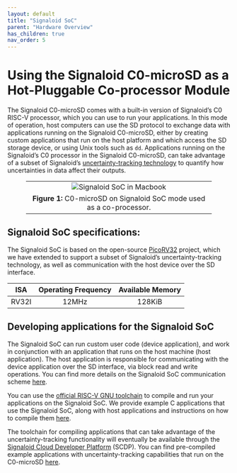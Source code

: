 ```yaml
---
layout: default
title: "Signaloid SoC"
parent: "Hardware Overview"
has_children: true
nav_order: 5
---
```


# Using the Signaloid C0-microSD as a Hot-Pluggable Co-processor Module
The Signaloid C0-microSD comes with a built-in version of Signaloid’s C0 RISC-V processor, which you can use to run your applications. In this mode of operation, host computers can use the SD protocol to exchange data with applications running on the Signaloid C0-microSD, either by creating custom applications that run on the host platform and which access the SD storage device, or using Unix tools such as `dd`. Applications running on the Signaloid’s C0 processor in the Signaloid C0-microSD, can take advantage of a subset of Signaloid’s [uncertainty-tracking technology](https://signaloid.com/technology) to quantify how uncertainties in data affect their outputs.

<!-- | ![Signaloid SoC on C0-microSD illustration](/assets/images/ortho-renders/C0-microSD-signaloid-core/C0-microSD-with-signaloid-core.png) | ![Signaloid SoC on Macbook](/assets/images/macbook-animations/inserted-green-led.png) |
| :-------------------------------------------------------------------------------------------------------------------------------------: | :------------------------------------------------------------------------------------: |
|                                        **Figure 1:** Signaloid SoC on C0-microSD illustration.                                         |        **Figure 2:** C0-microSD on Signaloid SoC mode used as a co-processor.         | -->

<div style="max-width: 420px; margin-left: auto; margin-right: auto; margin-top: 16px">
    <table style = "text-align: center;">
    <tr>
        <td><img src="/assets/images/macbook-animations/inserted-green-led.png" alt="Signaloid SoC in Macbook"/></td>
    </tr>
    <tr>
        <td><b>Figure 1:</b> C0-microSD on Signaloid SoC mode used as a co-processor.</td>
    </tr>
    </table>
</div>

## Signaloid SoC specifications:
The Signaloid SoC is based on the open-source [PicoRV32](https://github.com/YosysHQ/picorv32) project, which we have extended to support a subset of Signaloid’s uncertainty-tracking technology, as well as communication with the host device over the SD interface.

|  ISA  | Operating Frequency | Available Memory |
| :---: | :-----------------: | :--------------: |
| RV32I |        12MHz        |      128KiB      |

## Developing applications for the Signaloid SoC
The Signaloid SoC can run custom user code (device application), and work in conjunction with an application that runs on the host machine (host application). The host application is responsible for communicating with the device application over the SD interface, via block read and write operations. You can find more details on the Signaloid SoC communication scheme [here](/hardware-overview/signaloid-core/communication-scheme.html).

You can use the [official RISC-V GNU toolchain](https://github.com/riscv-collab/riscv-gnu-toolchain) to compile and run your applications on the Signaloid SoC. We provide example C applications that use the Signaloid SoC, along with host applications and instructions on how to compile them [here](https://github.com/signaloid/C0-microSD-Hardware).

The toolchain for compiling applications that can take advantage of the uncertainty-tracking functionality will eventually be available through the [Signaloid Cloud Developer Platform](https://get.signaloid.io) (SCDP). You can find pre-compiled example applications with uncertainty-tracking capabilities that run on the C0-microSD [here](https://github.com/signaloid?q=Signaloid-C0-microSD-Demo).
